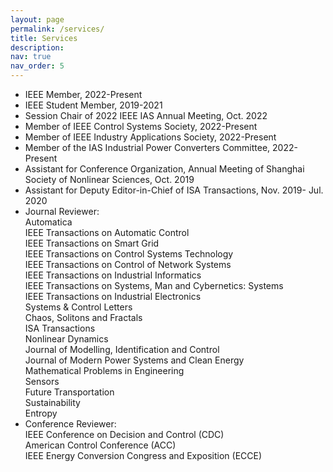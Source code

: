 ```yaml
---
layout: page
permalink: /services/
title: Services
description: 
nav: true
nav_order: 5
---
```


- IEEE Member, 2022-Present  
- IEEE Student Member, 2019-2021 
- Session Chair of 2022 IEEE IAS Annual Meeting, Oct. 2022
- Member of IEEE Control Systems Society, 2022-Present
- Member of IEEE Industry Applications Society, 2022-Present
- Member of the IAS Industrial Power Converters Committee, 2022-Present
- Assistant for Conference Organization, Annual Meeting of Shanghai Society of Nonlinear Sciences, Oct. 2019             
- Assistant for Deputy Editor-in-Chief of ISA Transactions, Nov. 2019- Jul. 2020
  <br>
- Journal Reviewer:
  <br>
  Automatica
  <br>
  IEEE Transactions on Automatic Control
  <br>
  IEEE Transactions on Smart Grid
  <br>
  IEEE Transactions on Control Systems Technology
  <br>
  IEEE Transactions on Control of Network Systems
  <br>
  IEEE Transactions on Industrial Informatics
  <br>
  IEEE Transactions on Systems, Man and Cybernetics: Systems
  <br>
  IEEE Transactions on Industrial Electronics
  <br>
  Systems & Control Letters
  <br>
  Chaos, Solitons and Fractals
  <br>
  ISA Transactions
  <br>
  Nonlinear Dynamics
  <br>
  Journal of Modelling, Identification and Control
  <br>
  Journal of Modern Power Systems and Clean Energy
  <br>
  Mathematical Problems in Engineering
  <br>
  Sensors
  <br>
  Future Transportation
  <br>
  Sustainability
  <br>
  Entropy
  <br>
- Conference Reviewer:
  <br>
 IEEE Conference on Decision and Control (CDC)
  <br>
  American Control Conference (ACC)
  <br>
 IEEE Energy Conversion Congress and Exposition (ECCE)
  <br>
